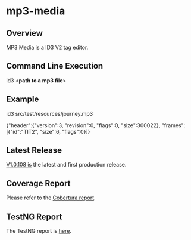 # mp3-media

## Overview

MP3 Media is a ID3 V2 tag editor.

## Command Line Execution

id3 <**path to a mp3 file**>

## Example

id3 src/test/resources/journey.mp3

{"header":{"version":3, "revision":0, "flags":0, "size":300022}, "frames":[{"id":"TIT2", "size":6, "flags":0}]}

## Latest Release

[V1.0.108 is](https://github.com/luchoagomezt/mp3-media/releases/tag/v1.0.108) the latest and first production release.

## Coverage Report

Please refer to the [Cobertura report](./docs/cobertura). 

## TestNG Report

The TestNG report is [here](./docs/test-output). 
